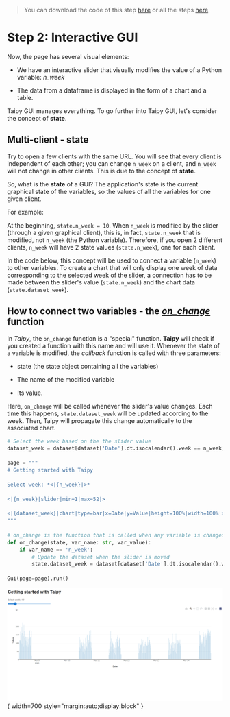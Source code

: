 > You can download the code of this step [here](../src/step_02.py) or all the steps [here](https://github.com/Avaiga/taipy-getting-started/tree/develop/src).

# Step 2: Interactive GUI

Now, the page has several visual elements:

- We have an interactive slider that visually modifies the value of a Python variable: *n_week*

- The data from a dataframe is displayed in the form of a chart and a table.

Taipy GUI manages everything. To go further into Taipy GUI, let's consider the concept of **state**.

## Multi-client - state

Try to open a few clients with the same URL. You will see that every client is independent of each other; you can change `n_week` on a client, and `n_week` will not change in other clients. This is due to the concept of **state**.

So, what is the **state** of a GUI? The application's state is the current graphical state of the variables, so the values of all the variables for one given client.

For example:

At the beginning, `state.n_week = 10`. When `n_week` is modified by the slider (through a given graphical client), this is, in fact, `state.n_week` that is modified, not `n_week` (the Python variable). Therefore, if you open 2 different clients, `n_week` will have 2 state values (`state.n_week`), one for each client.

In the code below, this concept will be used to connect a variable (`n_week`) to other variables. To create a chart that will only display one week of data corresponding to the selected week of the slider, a connection has to be made between the slider's value  (`state.n_week`) and the chart data (`state.dataset_week`).

## How to connect two variables - the *[on_change](https://docs.taipy.io/manuals/gui/callbacks/)* function

In *Taipy*, the `on_change` function is a "special" function. **Taipy** will check if you created a function with this name and will use it. Whenever the state of a variable is modified, the *callback* function is called with three parameters:

- state (the state object containing all the variables)

- The name of the modified variable

- Its value.

Here, `on_change` will be called whenever the slider's value changes. Each time this happens, `state.dataset_week` will be updated according to the week. Then, Taipy will propagate this change automatically to the associated chart.

```python
# Select the week based on the the slider value
dataset_week = dataset[dataset['Date'].dt.isocalendar().week == n_week]

page = """
# Getting started with Taipy

Select week: *<|{n_week}|>*

<|{n_week}|slider|min=1|max=52|>

<|{dataset_week}|chart|type=bar|x=Date|y=Value|height=100%|width=100%|>
"""

# on_change is the function that is called when any variable is changed
def on_change(state, var_name: str, var_value):
    if var_name == 'n_week':
        # Update the dataset when the slider is moved
        state.dataset_week = dataset[dataset['Date'].dt.isocalendar().week == var_value]

Gui(page=page).run()
```

![Interactive GUI](result.gif){ width=700 style="margin:auto;display:block" }


